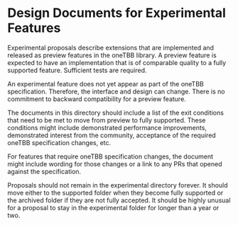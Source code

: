 # Design Documents for Experimental Features

Experimental proposals describe extensions that are implemented and
released as preview features in the oneTBB library. A preview
feature is expected to have an implementation that is of comparable quality
to a fully supported feature. Sufficient tests are required.

An experimental feature does not yet appear as part of the oneTBB
specification. Therefore, the interface and design can change.
There is no commitment to backward compatibility for a preview
feature.

The documents in this directory
should include a list of the exit conditions that need to be met to move from
preview to fully supported. These conditions might include demonstrated
performance improvements, demonstrated interest from the community,
acceptance of the required oneTBB specification changes, etc.

For features that require oneTBB specification changes, the document might
include wording for those changes or a link to any PRs that opened
against the specification.

Proposals should not remain in the experimental directory forever.
It should move either to the
supported folder when they become fully supported or the archived
folder if they are not fully accepted. It should be highly unusual for
a proposal to stay in the experimental folder for longer than a year or
two.
